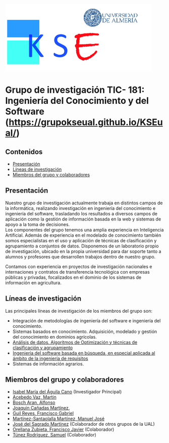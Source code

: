 

  [<img src="iconos/logoconuni.png">](http://brujula.ual.es/research-groups/7-ingenieria-de-datos--del-conocimiento-y-del-software)


# Grupo de investigación TIC- 181: Ingeniería del Conocimiento y del Software (https://grupokseual.github.io/KSEual/)



## Contenidos
- [Presentación](#Presentación)
- [Líneas de investigación](#Líneas)
- [Miembros del grupo y colaboradores](#Miembros)

## Presentación

Nuestro grupo de investigación actualmente trabaja en distintos campos de la informática, realizando investigación en ingeniería del conocimiento e ingeniería del software, trasladando los resultados a diversos campos de aplicación como la gestión de información basada en la web y sistemas de apoyo a la toma de decisiones.  
Los componentes del grupo tenemos una amplia experiencia en Inteligencia Artificial. Además de experiencia en el modelado de conocimiento también somos especialistas en el uso y aplicación de técnicas de clasificación y agrupamiento a conjuntos de datos.
Disponemos de un laboratorio propio de investigación, ubicado en la propia universidad para dar soporte tanto a alumnos y profesores que desarrollen trabajos dentro de nuestro grupo. 

Contamos con experiencia en proyectos de investigación nacionales e internaciones y contratos de transferencia tecnológica con empresas públicas y privadas, focalizados en el dominio de los sistemas de información en agricultura. 

## Líneas de investigación

Las principales líneas de investigación de los miembros del grupo son:

- Integración de metodologías de ingeniería del software e ingeniería del conocimiento.
- Sistemas basados en conocimiento. Adquisición, modelado y gestión del conocimiento en dominios agrícolas.
- [Análisis de datos. Algoritmos de Optimización y técnicas de clasificación y agrupamiento](/lineas/agro.md)
- [Ingeniería del software basada en búsqueda, en especial aplicada al ámbito de la ingeniería de requisitos](/lineas/sbse.md)
- Sistemas de información agrarios.

## Miembros del grupo y colaboradores

 
 - [Isabel María del Águila Cano](miembros/imaguila.md) (Investigador Principal) 
 - [Acebedo Vaz, Martin](https://www.scopus.com/authid/detail.uri?authorId=7801527694)
 - [Bosch Aran, Alfonso](http://brujula.ual.es/authors/104.html)
 - [Joaquin Cañadas Martínez](http://brujula.ual.es/authors/139.html),
 - [Guil Reyes, Francisco Gabriel](http://brujula.ual.es/authors/439.html)
 - [Martínez-Santaolalla Martínez, Manuel José]()
 - [José del Sagrado Martínez](http://brujula.ual.es/authors/874.html?sortBy=dateDesc&pageType=book_chapter_thesis#publication-45888) (Colaborador de otros grupos de la UAL)
 - [Orellana Zubieta, Francisco Javier](https://www.researchgate.net/profile/Francisco-Orellana-2) (Colaborador)
 - [Túnez Rodríguez, Samuel](http://brujula.ual.es/authors/970.html) (Colaborador)



